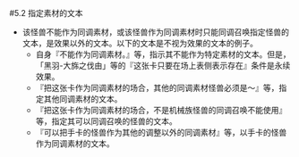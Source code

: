 #5.2        指定素材的文本
* 该怪兽不能作为同调素材，或该怪兽作为同调素材时只能同调召唤指定怪兽的文本，是效果以外的文本。以下的文本是不视为效果的文本的例子。
    * 自身『不能作为同调素材。』等，指示其不能作为特定素材的文本。但是，「黑羽-大旆之伐由」等的『这张卡只要在场上表侧表示存在』条件是永续效果。
    * 『把这张卡作为同调素材的场合，其他的同调素材怪兽必须是～』等，指定其他同调素材的文本。
    * 『把这张卡作为同调素材的场合，不是机械族怪兽的同调召唤不能使用』等，指定其可以同调召唤的怪兽的文本。
    * 『可以把手卡的怪兽作为其他的调整以外的同调素材』等，以手卡的怪兽作为同调素材的文本。
